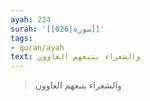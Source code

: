 ```yaml
---
ayah: 224
surah: '[[026|سورة]]'
tags:
- quran/ayah
text: والشعراء يتبعهم الغاوون
---
```

> والشعراء يتبعهم الغاوون
